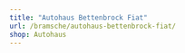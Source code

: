 ```yaml
---
title: "Autohaus Bettenbrock Fiat"
url: /bramsche/autohaus-bettenbrock-fiat/
shop: Autohaus
---
```


